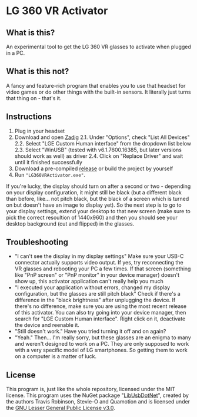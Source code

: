 # LG 360 VR Activator

## What is this?

An experimental tool to get the LG 360 VR glasses to activate when plugged in a PC.

## What is this not?

A fancy and feature-rich program that enables you to use that headset for video games or do other things with the built-in sensors. It literally just turns that thing on - that's it.

## Instructions

1. Plug in your headset
2. Download and open [Zadig](https://zadig.akeo.ie/) 
   2.1. Under "Options", check "List All Devices"
   2.2. Select "LGE Custom Human interface" from the dropdown list below
   2.3. Select "WinUSB" (tested with v6.1.7600.16385, but later versions should work as well) as driver
   2.4. Click on "Replace Driver" and wait until it finished successfully
3. Download a pre-compiled [release](https://github.com/bauermaximilian/LG-360-VR-for-PC/releases/) or build the project by yourself
4. Run ```"LG360VRActivator.exe"```.

If you're lucky, the display should turn on after a second or two - depending on your display configuration, it might still be black (but a different black than before, like... not pitch black, but the black of a screen which is turned on but doesn't have an image to display yet). So the next step is to go to your display settings, extend your desktop to that new screen (make sure to pick the correct resoultion of 1440x960) and then you should see your desktop background (cut and flipped) in the glasses.

## Troubleshooting

- "I can't see the display in my display settings"
  Make sure your USB-C connector actually supports video output. If yes, try reconnecting the VR glasses and rebooting your PC a few times. If that screen (something like "PnP screen" or "PnP monitor" in your device manager) doesn't show up, this activator application can't really help you much
- "I executed your application without errors, changed my display configuration, but the glasses are still pitch black"
  Check if there's a difference in the "black brightness" after unplugging the device. If there's no difference, make sure you are using the most recent release of this activator. You can also try going into your device manager, then search for "LGE Custom Human interface". Right click on it, deactivate the device and reenable it. 
- "Still doesn't work."
  Have you tried turning it off and on again?
- "Yeah."
  Then... I'm really sorry, but these glasses are an enigma to many and weren't designed to work on a PC. They are only supposed to work with a very specific model of LG smartphones. So getting them to work on a computer is a matter of luck.

## License

This program is, just like the whole repository, licensed under the MIT license. This program uses the NuGet package "[LibUsbDotNet](https://github.com/LibUsbDotNet/LibUsbDotNet/)", created by the authors Travis Robinson, Stevie-O and Quamotion and is licensed under the [GNU Lesser General Public License v3.0](https://github.com/LibUsbDotNet/LibUsbDotNet/blob/master/LICENSE).